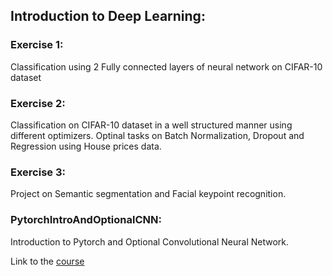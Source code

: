 ## Introduction to Deep Learning:

### Exercise 1: 
Classification using 2 Fully connected layers of neural network on CIFAR-10 dataset

### Exercise 2:
Classification on CIFAR-10 dataset in a well structured manner using different optimizers. Optinal tasks on Batch Normalization, Dropout and Regression using House prices data.

### Exercise 3:
Project on Semantic segmentation and Facial keypoint recognition.

### PytorchIntroAndOptionalCNN:
Introduction to Pytorch and Optional Convolutional Neural Network.

Link to the [course](https://niessner.github.io/I2DL/)




